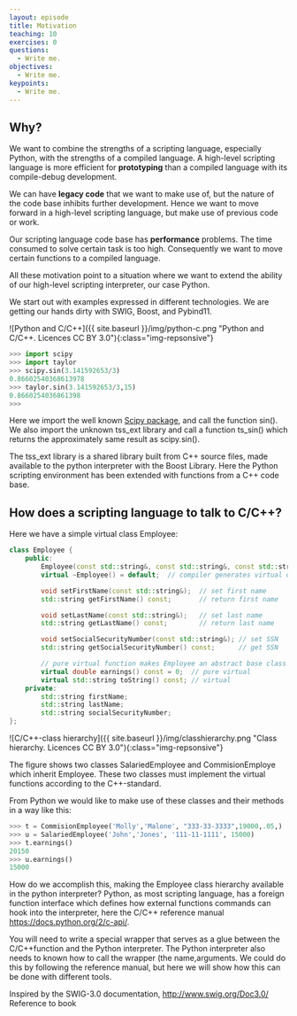 ```yaml
---
layout: episode
title: Motivation
teaching: 10
exercises: 0
questions:
  - Write me.
objectives:
  - Write me.
keypoints:
  - Write me.
---
```


## Why?

We want to combine the strengths of a scripting language, especially Python, with
the strengths of a compiled language. A high-level scripting language is more
efficient for **prototyping** than a compiled language with its compile-debug
development.

We can have **legacy code** that we want to make use of, but the nature of the code
base inhibits further development. Hence we want to move forward in a high-level
scripting language, but make use of previous code or work.

Our scripting language code base has **performance** problems. The time consumed to
solve certain task is too high. Consequently we want to move certain functions
to a compiled language.

All these motivation point to a situation where we want to extend the ability
of our high-level scripting interpreter, our case Python.

We start out with examples expressed in different technologies. We are getting our
hands dirty with SWIG, Boost, and Pybind11.

![Python and C/C++]({{ site.baseurl }}/img/python-c.png "Python and C/C++. Licences CC BY 3.0"){:class="img-repsonsive"}

```python
>>> import scipy
>>> import taylor
>>> scipy.sin(3.141592653/3)
0.86602540368613978
>>> taylor.sin(3.141592653/3,15)
0.8660254036861398
>>>
```

Here we import the well known [Scipy package](https://www.scipy.org), and call
the function sin(). We also import the unknown tss_ext library and call a
function ts_sin() which returns the approximately same result as scipy.sin().

The tss_ext library is a shared library built from C++ source files, made
available to the python interpreter with the Boost Library. Here the Python
scripting environment has been extended with functions from a C++ code base.


## How does a scripting language to talk to C/C++?

Here we have a simple virtual class Employee:
```cpp
class Employee {
    public:
        Employee(const std::string&, const std::string&, const std::string&);
        virtual ~Employee() = default;  // compiler generates virtual destructor

        void setFirstName(const std::string&);  // set first name
        std::string getFirstName() const;       // return first name

        void setLastName(const std::string&);   // set last name
        std::string getLastName() const;        // return last name

        void setSocialSecurityNumber(const std::string&); // set SSN
        std::string getSocialSecurityNumber() const;      // get SSN

        // pure virtual function makes Employee an abstract base class
        virtual double earnings() const = 0;  // pure virtual
        virtual std::string toString() const; // virtual
    private:
        std::string firstName;
        std::string lastName;
        std::string socialSecurityNumber;
};
```
![C/C++-class hierarchy]({{ site.baseurl }}/img/classhierarchy.png "Class hierarchy. Licences CC BY 3.0"){:class="img-repsonsive"}

The figure shows two classes SalariedEmployee and CommisionEmploye which
inherit Employee. These two classes must implement the virtual functions
according to the C++-standard.

From Python we would like to make use of these classes and their methods in a
way like this:

```python
>>> t = CommisionEmployee('Molly','Malone', "333-33-3333",19000,.05,)
>>> u = SalariedEmployee('John','Jones', '111-11-1111', 15000)
>>> t.earnings()
20150
>>> u.earnings()
15000
```
How do we accomplish this, making the Employee class hierarchy available in the
python interpreter? Python, as most scripting language, has a foreign function
interface which defines how external functions commands can hook into the
interpreter, here the C/C++ reference manual https://docs.python.org/2/c-api/.

You will need to write a special wrapper that serves as a glue between the
C/C++function and the Python interpreter. The Python interpreter also needs to
known how to call the wrapper (the name,arguments. We could do this by
following the reference manual, but here we will show how this can be done with
different tools.

Inspired by the SWIG-3.0 documentation, http://www.swig.org/Doc3.0/
Reference to book
